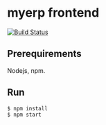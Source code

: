 # myerp frontend

[![Build Status](https://travis-ci.org/anis-bouhachem/myerp-sails-frontend.svg?branch=develop)](https://travis-ci.org/anis-bouhachem/myerp-sails-frontend)

## Prerequirements

Nodejs, npm.

## Run

```
$ npm install
$ npm start
```

